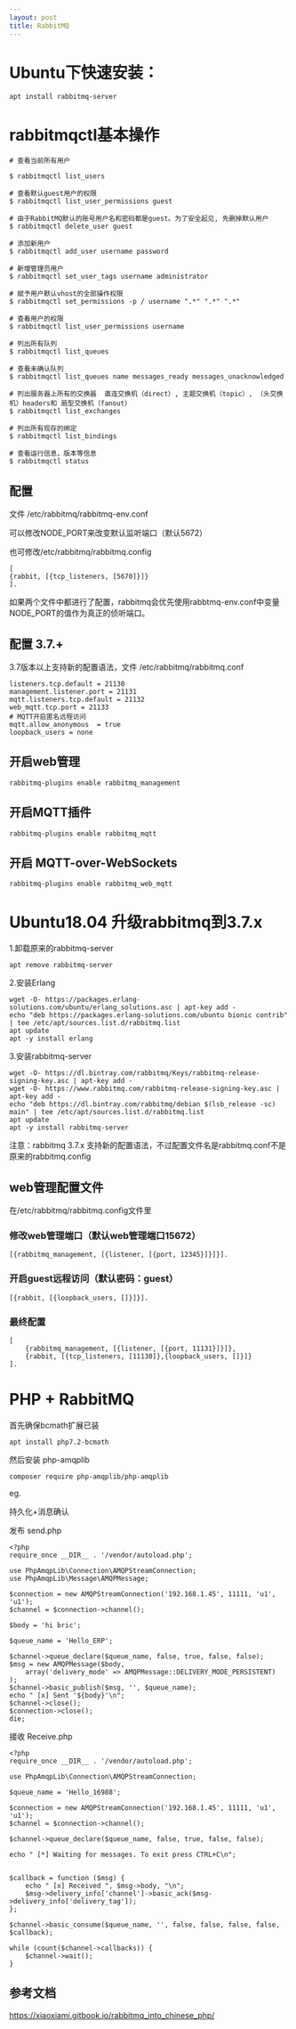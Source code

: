 ```yaml
---
layout: post
title: RabbitMQ
---
```


# Ubuntu下快速安装：

	apt install rabbitmq-server

# rabbitmqctl基本操作

	# 查看当前所有用户
	
	$ rabbitmqctl list_users
	 
	# 查看默认guest用户的权限
	$ rabbitmqctl list_user_permissions guest
	 
	# 由于RabbitMQ默认的账号用户名和密码都是guest。为了安全起见, 先删掉默认用户
	$ rabbitmqctl delete_user guest
	 
	# 添加新用户
	$ rabbitmqctl add_user username password
	 
	# 新增管理员用户
	$ rabbitmqctl set_user_tags username administrator
	 
	# 赋予用户默认vhost的全部操作权限
	$ rabbitmqctl set_permissions -p / username ".*" ".*" ".*"
	 
	# 查看用户的权限
	$ rabbitmqctl list_user_permissions username

	# 列出所有队列
	$ rabbitmqctl list_queues

	# 查看未确认队列
	$ rabbitmqctl list_queues name messages_ready messages_unacknowledged

	# 列出服务器上所有的交换器  直连交换机（direct）, 主题交换机（topic）, （头交换机）headers和 扇型交换机（fanout）
	$ rabbitmqctl list_exchanges

	# 列出所有现存的绑定
	$ rabbitmqctl list_bindings

	# 查看运行信息，版本等信息
	$ rabbitmqctl status

## 配置

文件 /etc/rabbitmq/rabbitmq-env.conf

可以修改NODE_PORT来改变默认监听端口（默认5672）

也可修改/etc/rabbitmq/rabbitmq.config

	[
	{rabbit, [{tcp_listeners, [5670]}]}
	].

如果两个文件中都进行了配置，rabbitmq会优先使用rabbtmq-env.conf中变量NODE_PORT的值作为真正的侦听端口。

## 配置 3.7.+

3.7版本以上支持新的配置语法，文件 /etc/rabbitmq/rabbitmq.conf

	listeners.tcp.default = 21130
	management.listener.port = 21131
	mqtt.listeners.tcp.default = 21132
	web_mqtt.tcp.port = 21133
	# MQTT开启匿名远程访问
	mqtt.allow_anonymous  = true
	loopback_users = none

## 开启web管理

	rabbitmq-plugins enable rabbitmq_management

## 开启MQTT插件

	rabbitmq-plugins enable rabbitmq_mqtt

## 开启 MQTT-over-WebSockets

	rabbitmq-plugins enable rabbitmq_web_mqtt

# Ubuntu18.04 升级rabbitmq到3.7.x

1.卸载原来的rabbitmq-server

	apt remove rabbitmq-server

2.安装Erlang

	wget -O- https://packages.erlang-solutions.com/ubuntu/erlang_solutions.asc | apt-key add -
	echo "deb https://packages.erlang-solutions.com/ubuntu bionic contrib" | tee /etc/apt/sources.list.d/rabbitmq.list
	apt update
	apt -y install erlang

3.安装rabbitmq-server

	wget -O- https://dl.bintray.com/rabbitmq/Keys/rabbitmq-release-signing-key.asc | apt-key add -
	wget -O- https://www.rabbitmq.com/rabbitmq-release-signing-key.asc | apt-key add -
	echo "deb https://dl.bintray.com/rabbitmq/debian $(lsb_release -sc) main" | tee /etc/apt/sources.list.d/rabbitmq.list
	apt update
	apt -y install rabbitmq-server

注意：rabbitmq 3.7.x 支持新的配置语法，不过配置文件名是rabbitmq.conf不是原来的rabbitmq.config

## web管理配置文件

在/etc/rabbitmq/rabbitmq.config文件里

### 修改web管理端口（默认web管理端口15672）

	[{rabbitmq_management, [{listener, [{port, 12345}]}]}].

### 开启guest远程访问（默认密码：guest）

	[{rabbit, [{loopback_users, []}]}].

### 最终配置

	[
		{rabbitmq_management, [{listener, [{port, 11131}]}]},
		{rabbit, [{tcp_listeners, [11130]},{loopback_users, []}]}
	].


# PHP + RabbitMQ

首先确保bcmath扩展已装

	apt install php7.2-bcmath

然后安装 php-amqplib

	composer require php-amqplib/php-amqplib

eg.

持久化+消息确认

发布 send.php

	<?php
	require_once __DIR__ . '/vendor/autoload.php';

	use PhpAmqpLib\Connection\AMQPStreamConnection;
	use PhpAmqpLib\Message\AMQPMessage;

	$connection = new AMQPStreamConnection('192.168.1.45', 11111, 'u1', 'u1');
	$channel = $connection->channel();

	$body = 'hi bric';

	$queue_name = 'Hello_ERP';

	$channel->queue_declare($queue_name, false, true, false, false);
	$msg = new AMQPMessage($body,
		array('delivery_mode' => AMQPMessage::DELIVERY_MODE_PERSISTENT)
	);
	$channel->basic_publish($msg, '', $queue_name);
	echo " [x] Sent '${body}'\n";
	$channel->close();
	$connection->close();
	die;


接收 Receive.php

	<?php
	require_once __DIR__ . '/vendor/autoload.php';

	use PhpAmqpLib\Connection\AMQPStreamConnection;

	$queue_name = 'Hello_16988';

	$connection = new AMQPStreamConnection('192.168.1.45', 11111, 'u1', 'u1');
	$channel = $connection->channel();

	$channel->queue_declare($queue_name, false, true, false, false);

	echo " [*] Waiting for messages. To exit press CTRL+C\n";


	$callback = function ($msg) {
		echo " [x] Received ", $msg->body, "\n";
		$msg->delivery_info['channel']->basic_ack($msg->delivery_info['delivery_tag']);
	};

	$channel->basic_consume($queue_name, '', false, false, false, false, $callback);

	while (count($channel->callbacks)) {
		$channel->wait();
	}

## 参考文档

https://xiaoxiami.gitbook.io/rabbitmq_into_chinese_php/